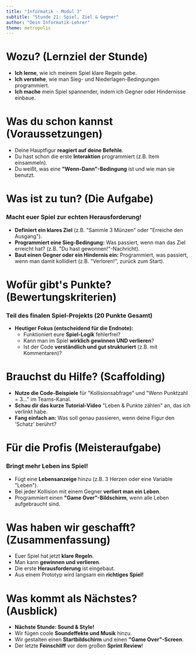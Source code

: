 ```yaml
---
title: "Informatik - Modul 3"
subtitle: "Stunde 21: Spiel, Ziel & Gegner"
author: "Dein Informatik-Lehrer"
theme: metropolis
---
```


# Wozu? (Lernziel der Stunde)

*   **Ich lerne**, wie ich meinem Spiel klare Regeln gebe.
*   **Ich verstehe**, wie man Sieg- und Niederlagen-Bedingungen programmiert.
*   **Ich mache** mein Spiel spannender, indem ich Gegner oder Hindernisse einbaue.

# Was du schon kannst (Voraussetzungen)

*   Deine Hauptfigur **reagiert auf deine Befehle**.
*   Du hast schon die erste **Interaktion** programmiert (z.B. Item einsammeln).
*   Du weißt, was eine **"Wenn-Dann"-Bedingung** ist und wie man sie benutzt.

# Was ist zu tun? (Die Aufgabe)

### Macht euer Spiel zur echten Herausforderung!

*   **Definiert ein klares Ziel** (z.B. "Sammle 3 Münzen" oder "Erreiche den Ausgang").
*   **Programmiert eine Sieg-Bedingung:** Was passiert, wenn man das Ziel erreicht hat? (z.B. "Du hast gewonnen!"-Nachricht).
*   **Baut einen Gegner oder ein Hindernis ein:** Programmiert, was passiert, wenn man damit kollidiert (z.B. "Verloren!", zurück zum Start).

# Wofür gibt's Punkte? (Bewertungskriterien)

### Teil des finalen Spiel-Projekts (20 Punkte Gesamt)

*   **Heutiger Fokus (entscheidend für die Endnote):**
    *   Funktioniert eure **Spiel-Logik** fehlerfrei?
    *   Kann man im Spiel **wirklich gewinnen UND verlieren**?
    *   Ist der Code **verständlich und gut strukturiert** (z.B. mit Kommentaren)?

# Brauchst du Hilfe? (Scaffolding)

*   **Nutze die Code-Beispiele** für "Kollisionsabfrage" und "Wenn Punktzahl = 3..." im Teams-Kanal.
*   **Schau dir das kurze Tutorial-Video** "Leben & Punkte zählen" an, das ich verlinkt habe.
*   **Fang einfach an:** Was soll genau passieren, wenn deine Figur den 'Schatz' berührt?

# Für die Profis (Meisteraufgabe)

### Bringt mehr Leben ins Spiel!

*   Fügt eine **Lebensanzeige** hinzu (z.B. 3 Herzen oder eine Variable "Leben").
*   Bei jeder Kollision mit einem Gegner **verliert man ein Leben**.
*   Programmiert einen **"Game Over"-Bildschirm**, wenn alle Leben aufgebraucht sind.

# Was haben wir geschafft? (Zusammenfassung)

*   Euer Spiel hat jetzt **klare Regeln**.
*   Man kann **gewinnen und verlieren**.
*   Die erste **Herausforderung** ist eingebaut.
*   Aus einem Prototyp wird langsam ein **richtiges Spiel!**

# Was kommt als Nächstes? (Ausblick)

*   **Nächste Stunde: Sound & Style!**
*   Wir fügen coole **Soundeffekte und Musik** hinzu.
*   Wir gestalten einen **Startbildschirm** und einen **"Game Over"-Screen**.
*   Der letzte **Feinschliff** vor dem großen **Sprint Review**!

